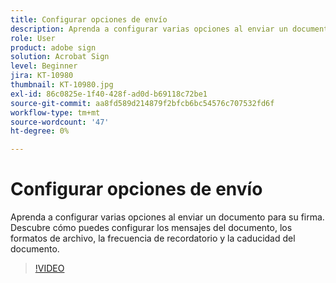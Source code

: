 ```yaml
---
title: Configurar opciones de envío
description: Aprenda a configurar varias opciones al enviar un documento para su firma
role: User
product: adobe sign
solution: Acrobat Sign
level: Beginner
jira: KT-10980
thumbnail: KT-10980.jpg
exl-id: 86c0825e-1f40-428f-ad0d-b69118c72be1
source-git-commit: aa8fd589d214879f2bfcb6bc54576c707532fd6f
workflow-type: tm+mt
source-wordcount: '47'
ht-degree: 0%

---
```


# Configurar opciones de envío

Aprenda a configurar varias opciones al enviar un documento para su firma. Descubre cómo puedes configurar los mensajes del documento, los formatos de archivo, la frecuencia de recordatorio y la caducidad del documento.

>[!VIDEO](https://video.tv.adobe.com/v/346675?quality=12&learn=on&hidetitle=true)
